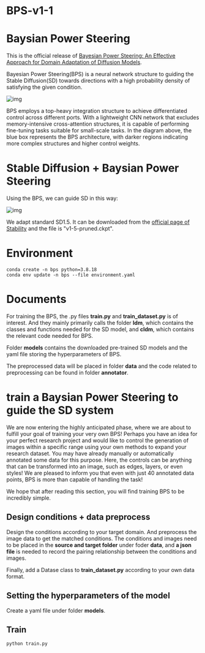 
# BPS-v1-1

# Baysian Power Steering

This is the official release of  [Bayesian Power Steering: An Effective Approach for Domain Adaptation of Diffusion Models](https://arxiv.org/abs/2302.05543).

Bayesian Power Steering(BPS) is a neural network structure to guiding the Stable Diffusion(SD) towards directions with a high probability density of satisfying the given condition.

![img](github_docs/imgs/ps.jgg)

BPS employs a top-heavy integration structure to achieve differentiated control across different ports. With a lightweight CNN network that excludes memory-intensive cross-attention structures, it is capable of performing fine-tuning tasks suitable for small-scale tasks. In the diagram above, the blue box represents the BPS architecture, with darker regions indicating more complex structures and higher control weights.

# Stable Diffusion + Baysian Power Steering

Using the BPS, we can guide SD in this way:

![img](github_docs/imgs/bps.jgg)

We adapt standard SD1.5. It can be downloaded from the [official page of Stability](https://huggingface.co/runwayml/stable-diffusion-v1-5/tree/main) and the file is "v1-5-pruned.ckpt".


# Environment
```console
conda create -n bps python=3.8.18
conda env update -n bps --file environment.yaml
```

# Documents

For training the BPS, the .py files **train.py** and **train_dataset.py** is of interest. And they mainly primarily calls the folder **ldm**, which contains the classes and functions needed for the SD model, and **cldm**, which contains the relevant code needed for BPS.

Folder **models** contains the downloaded pre-trained SD models and the yaml file storing the hyperparameters of BPS.

The preprocessed data will be placed in folder **data** and the code related to preprocessing can be found in folder **annotator**.

# train a Baysian Power Steering to guide the SD system

We are now entering the highly anticipated phase, where we are about to fulfill your goal of training your very own BPS! Perhaps you have an idea for your perfect research project and would like to control the generation of images within a specific range using your own methods to expand your research dataset. You may have already manually or automatically annotated some data for this purpose. Here, the controls can be anything that can be transformed into an image, such as edges, layers, or even styles! We are pleased to inform you that even with just 40 annotated data points, BPS is more than capable of handling the task!

We hope that after reading this section, you will find training BPS to be incredibly simple.

## Design conditions + data preprocess
Design the conditions according to your target domain. And preprocess the image data to get the matched conditions. The conditions and images need to be placed in the **source and target folder** under foder **data**, and **a json file** is needed to record the pairing relationship between the conditions and images.

Finally, add a Datase class to **train_dataset.py** according to your own data format.

## Setting the hyperparameters of the model
Create a yaml file under folder **models**.

## Train
```console
python train.py
```



